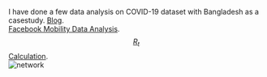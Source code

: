 <script type="text/javascript" async
  src="https://cdnjs.cloudflare.com/ajax/libs/mathjax/2.7.5/MathJax.js?config=TeX-MML-AM_CHTML">
</script>
I have done a few data analysis on COVID-19 dataset with Bangladesh as a casestudy.
[Blog](https://sohojai.github.io/covid19/).  
[Facebook Mobility Data Analysis](https://colab.research.google.com/github/sohojai/covid19/blob/master/_notebooks/Fb-Mobility-Data-Analysis.ipynb).  
[$$R_{t}$$ Calculation](https://colab.research.google.com/github/sohojai/covid19/blob/master/_notebooks/Bangladesh_Covid19_Rt.ipynb).  
![network](/images/_.png)

